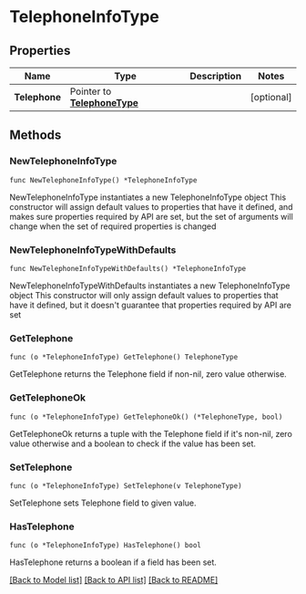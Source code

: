 # TelephoneInfoType

## Properties

Name | Type | Description | Notes
------------ | ------------- | ------------- | -------------
**Telephone** | Pointer to [**TelephoneType**](TelephoneType.md) |  | [optional] 

## Methods

### NewTelephoneInfoType

`func NewTelephoneInfoType() *TelephoneInfoType`

NewTelephoneInfoType instantiates a new TelephoneInfoType object
This constructor will assign default values to properties that have it defined,
and makes sure properties required by API are set, but the set of arguments
will change when the set of required properties is changed

### NewTelephoneInfoTypeWithDefaults

`func NewTelephoneInfoTypeWithDefaults() *TelephoneInfoType`

NewTelephoneInfoTypeWithDefaults instantiates a new TelephoneInfoType object
This constructor will only assign default values to properties that have it defined,
but it doesn't guarantee that properties required by API are set

### GetTelephone

`func (o *TelephoneInfoType) GetTelephone() TelephoneType`

GetTelephone returns the Telephone field if non-nil, zero value otherwise.

### GetTelephoneOk

`func (o *TelephoneInfoType) GetTelephoneOk() (*TelephoneType, bool)`

GetTelephoneOk returns a tuple with the Telephone field if it's non-nil, zero value otherwise
and a boolean to check if the value has been set.

### SetTelephone

`func (o *TelephoneInfoType) SetTelephone(v TelephoneType)`

SetTelephone sets Telephone field to given value.

### HasTelephone

`func (o *TelephoneInfoType) HasTelephone() bool`

HasTelephone returns a boolean if a field has been set.


[[Back to Model list]](../README.md#documentation-for-models) [[Back to API list]](../README.md#documentation-for-api-endpoints) [[Back to README]](../README.md)


